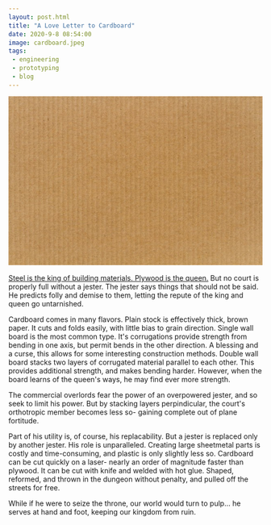```yaml
---
layout: post.html
title: "A Love Letter to Cardboard"
date: 2020-9-8 08:54:00
image: cardboard.jpeg
tags:
 - engineering
 - prototyping
 - blog
---
```


![A Love Letter to Cardboard](/assets/images/cardboard.jpeg)

[Steel is the king of building materials. Plywood is the queen.](https://www.youtube.com/watch?v=pVxldyIa0Bg)
But no court is properly full without a jester.
The jester says things that should not be said. He predicts folly and demise to them, letting the repute of the king and queen go untarnished.

Cardboard comes in many flavors. Plain stock is effectively thick, brown paper. It cuts and folds easily, with little bias to grain direction.
Single wall board is the most common type. It's corrugations provide strength from bending in one axis, but permit bends in the other direction. A blessing and a curse, this allows for some interesting construction methods.
Double wall board stacks two layers of corrugated material parallel to each other. This provides additional strength, and makes bending harder.
However, when the board learns of the queen's ways, he may find ever more strength.

The commercial overlords fear the power of an overpowered jester, and so seek to limit his power. But by stacking layers perpindicular, the court's orthotropic member becomes less so- gaining complete out of plane fortitude.

Part of his utility is, of course, his replacability. But a jester is replaced only by another jester. His role is unparalleled. Creating large sheetmetal parts is costly and time-consuming, and plastic is only slightly less so. Cardboard can be cut quickly on a laser- nearly an order of magnitude faster than plywood. It can be cut with knife and welded with hot glue. Shaped, reformed, and thrown in the dungeon without penalty, and pulled off the streets for free.

While if he were to seize the throne, our world would turn to pulp... he serves at hand and foot, keeping our kingdom from ruin.